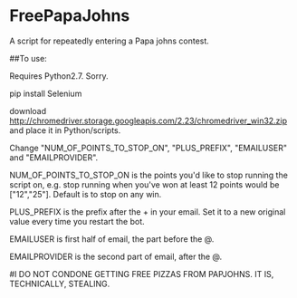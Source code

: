 # FreePapaJohns
A script for repeatedly entering a Papa johns contest.

##To use:

Requires Python2.7. Sorry.

pip install Selenium

download http://chromedriver.storage.googleapis.com/2.23/chromedriver_win32.zip and place it in Python/scripts.

Change "NUM_OF_POINTS_TO_STOP_ON", "PLUS_PREFIX", "EMAILUSER" and "EMAILPROVIDER".

NUM_OF_POINTS_TO_STOP_ON is the points you'd like to stop running the script on, e.g. stop running when you've won at least 12 points would be ["12","25"]. Default is to stop on any win.

PLUS_PREFIX is the prefix after the + in your email. Set it to a new original value every time you restart the bot.

EMAILUSER is first half of email, the part before the @.

EMAILPROVIDER is the second part of email, after the @.


#I DO NOT CONDONE GETTING FREE PIZZAS FROM PAPJOHNS. IT IS, TECHNICALLY, STEALING.